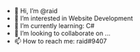 - 👋 Hi, I’m @raid
- 👀 I’m interested in Website Development
- 🌱 I’m currently learning: C#
- 💞️ I’m looking to collaborate on ...
- 📫 How to reach me: raid#9407

<!---
R6dev/R6dev is a ✨ special ✨ repository because its `README.md` (this file) appears on your GitHub profile.
You can click the Preview link to take a look at your changes.
--->
